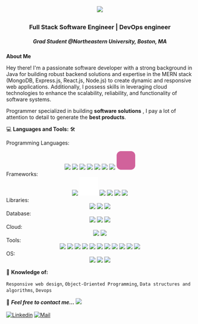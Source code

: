 <h1 align="center">
    <img src="https://readme-typing-svg.herokuapp.com/?lines=Hello,+There!+👋;This+is+Adwait+Changan...;Nice+to+meet+you!&center=true&size=25">
</h1>
<h3 align='center'> Full Stack Software Engineer | DevOps engineer </h4>
<h5 align='center'> Grad Student @Northeastern University, Boston, MA </h3>

**About Me**
<p align='left'>Hey there! I'm a passionate software developer with a strong background in Java for building robust backend solutions and expertise in the MERN stack (MongoDB, Express.js, React.js, Node.js) to create dynamic and responsive web applications. Additionally, I possess skills in leveraging cloud technologies to enhance the scalability, reliability, and functionality of software systems.</p>
Programmer specialized in building <strong>software solutions</strong> , I pay a lot of attention to detail to generate the <strong>best products</strong>. 
<p></p>

💻 **Languages and Tools:** 🛠️<br>

Programming Languages: <br>
<div align="center">
  <a href="#"><img src="https://github.com/onemarc/tech-icons/blob/main/icons/java-dark.svg" width="50"></a>
  <a href="#"><img src="https://github.com/onemarc/tech-icons/blob/main/icons/python-dark.svg" width="50"></a>
  <a href="#"><img src="https://github.com/onemarc/tech-icons/blob/main/icons/c-dark.svg" width="50"></a>
    <a href="#"><img src="https://github.com/onemarc/tech-icons/blob/main/icons/javascript.svg" width="50"></a>
    <a href="#"><img src="https://github.com/onemarc/tech-icons/blob/main/icons/typescript.svg" width="50"></a>
    <a href="#"><img src="https://github.com/onemarc/tech-icons/blob/main/icons/html.svg" width="50"></a>
    <a href="#"><img src="https://github.com/onemarc/tech-icons/blob/main/icons/css.svg" width="50"></a>
    <a href="#"><img src="https://github.com/onemarc/tech-icons/blob/main/icons/scss.svg" width="50"></a>
</div>
Frameworks: 
<div align="center">
  <a href="#"><img src="https://github.com/onemarc/tech-icons/blob/main/icons/nodejs-dark.svg" width="50"></a>
  <a href="#"><img src="https://github.com/onemarc/tech-icons/blob/main/icons/expressjs-dark.svg" width="50"></a>
  <a href="#"><img src="https://github.com/onemarc/tech-icons/blob/main/icons/spring-dark.svg" width="50"></a>
    <a href="#"><img src="https://github.com/onemarc/tech-icons/blob/main/icons/tailwindcss-dark.svg" width="50"></a>
    <a href="#"><img src="https://github.com/onemarc/tech-icons/blob/main/icons/bootstrap-dark.svg" width="50"></a>
    <a href="#"><img src="https://github.com/onemarc/tech-icons/blob/main/icons/selenium.svg" width="50"></a>
</div>
Libraries: 
 <div align="center">
  <a href="#"><img src="https://github.com/onemarc/tech-icons/blob/main/icons/react-dark.svg" width="50"></a>
  <a href="#"><img src="https://github.com/onemarc/tech-icons/blob/main/icons/redux-dark.svg" width="50"></a>
  <a href="#"><img src="https://github.com/onemarc/tech-icons/blob/main/icons/materialui-dark.svg" width="50"></a>
</div>
Database: 
<div align="center">
  <a href="#"><img src="https://github.com/onemarc/tech-icons/blob/main/icons/mysql-dark.svg" width="50"></a>
  <a href="#"><img src="https://github.com/onemarc/tech-icons/blob/main/icons/mongodb-dark.svg" width="50"></a>
  <a href="#"><img src="https://github.com/onemarc/tech-icons/blob/main/icons/postgressql-dark.svg" width="50"></a>
</div>
Cloud: 
<div align="center">
  <a href="#"><img src="https://github.com/onemarc/tech-icons/blob/main/icons/aws-dark.svg" width="50"></a>
  <a href="#"><img src="https://github.com/onemarc/tech-icons/blob/main/icons/googlecp-dark.svg" width="50"></a>
</div>
Tools: 
<div align="center">
  <a href="#"><img src="https://github.com/onemarc/tech-icons/blob/main/icons/docker-dark.svg" width="50"></a>
      <a href="#"><img src="https://github.com/onemarc/tech-icons/blob/main/icons/kubernetes-dark.svg" width="50"></a>
      <a href="#"><img src="https://github.com/onemarc/tech-icons/blob/main/icons/terraform-dark.svg" width="50"></a>
  <a href="#"><img src="https://github.com/onemarc/tech-icons/blob/main/icons/postman.svg" width="50"></a>
  <a href="#"><img src="https://github.com/onemarc/tech-icons/blob/main/icons/tableau-dark.svg" width="50"></a>
      <a href="#"><img src="https://github.com/onemarc/tech-icons/blob/main/icons/powerbi-dark.svg" width="50"></a>
  <a href="#"><img src="https://github.com/onemarc/tech-icons/blob/main/icons/git.svg" width="50"></a>
      <a href="#"><img src="https://github.com/onemarc/tech-icons/blob/main/icons/github-dark.svg" width="50"></a>
  <a href="#"><img src="https://github.com/onemarc/tech-icons/blob/main/icons/apachemaven-dark.svg" width="50"></a>
      <a href="#"><img src="https://github.com/onemarc/tech-icons/blob/main/icons/jenkins-dark.svg" width="50"></a>
  <a href="#"><img src="https://github.com/onemarc/tech-icons/blob/main/icons/jira-dark.svg" width="50"></a>
</div>
OS: 
<div align="center">
  <a href="#"><img src="https://github.com/onemarc/tech-icons/blob/main/icons/windows-dark.svg" width="50"></a>
  <a href="#"><img src="https://github.com/onemarc/tech-icons/blob/main/icons/linux-dark.svg" width="50"></a>
  <a href="#"><img src="https://github.com/onemarc/tech-icons/blob/main/icons/macos-dark.svg" width="50"></a>
</div>

🧐 **Knowledge of:**<br>

`Responsive web design`, `Object-Oriented Programming`, `Data structures and algorithms`, `Devops` 

📝 ***Feel free to contact me...*** <img src="https://media.giphy.com/media/WUlplcMpOCEmTGBtBW/giphy.gif" width="30">
<br>
<br>
[![Linkedin](https://img.shields.io/badge/LinkedIn-Adwait%20Changan-blue?logo=Linkedin&logoColor=blue&labelColor=black)](https://www.linkedin.com/in/adwaitchangan/)
[![Mail](https://img.shields.io/badge/changan.a@northeastern.edu-blue?logo=Gmail&logoColor=blue&labelColor=black)](mailto:changan.a@northeastern.edu)
<br>
